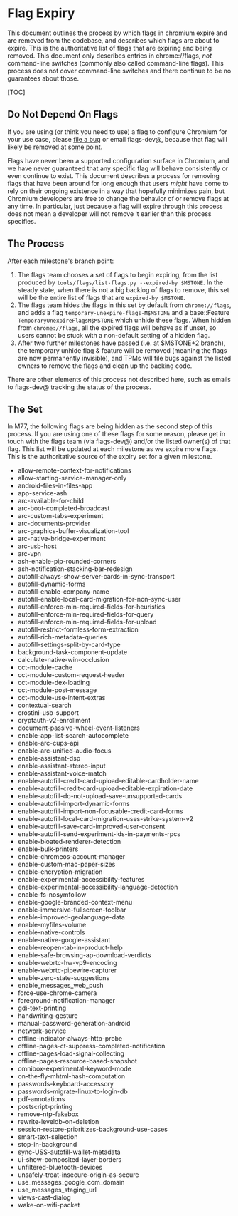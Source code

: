 # Flag Expiry

This document outlines the process by which flags in chromium expire and are
removed from the codebase, and describes which flags are about to expire. This
is the authoritative list of flags that are expiring and being removed. This
document only describes entries in chrome://flags, *not* command-line switches
(commonly also called command-line flags). This process does not cover
command-line switches and there continue to be no guarantees about those.

[TOC]

## Do Not Depend On Flags

If you are using (or think you need to use) a flag to configure Chromium for
your use case, please [file a bug] or email flags-dev@, because that flag will
likely be removed at some point.

Flags have never been a supported configuration surface in Chromium, and we have
never guaranteed that any specific flag will behave consistently or even
continue to exist. This document describes a process for removing flags that
have been around for long enough that users *might* have come to rely on their
ongoing existence in a way that hopefully minimizes pain, but Chromium
developers are free to change the behavior of or remove flags at any time. In
particular, just because a flag will expire through this process does not mean a
developer will not remove it earlier than this process specifies.

## The Process

After each milestone's branch point:

1. The flags team chooses a set of flags to begin expiring, from the list
   produced by `tools/flags/list-flags.py --expired-by $MSTONE`. In the steady
   state, when there is not a big backlog of flags to remove, this set will be
   the entire list of flags that are `expired-by $MSTONE`.
2. The flags team hides the flags in this set by default from `chrome://flags`,
   and adds a flag `temporary-unexpire-flags-M$MSTONE` and a base::Feature
   `TemporaryUnexpireFlagsM$MSTONE` which unhide these flags. When hidden from
   `chrome://flags`, all the expired flags will behave as if unset, so users
   cannot be stuck with a non-default setting of a hidden flag.
3. After two further milestones have passed (i.e. at $MSTONE+2 branch), the
   temporary unhide flag & feature will be removed (meaning the flags are now
   permanently invisible), and TPMs will file bugs against the listed owners to
   remove the flags and clean up the backing code.

There are other elements of this process not described here, such as emails to
flags-dev@ tracking the status of the process.

## The Set

In M77, the following flags are being hidden as the second step of this process.
If you are using one of these flags for some reason, please get in touch with
the flags team (via flags-dev@) and/or the listed owner(s) of that flag. This
list will be updated at each milestone as we expire more flags. This is the
authoritative source of the expiry set for a given milestone.

* allow-remote-context-for-notifications
* allow-starting-service-manager-only
* android-files-in-files-app
* app-service-ash
* arc-available-for-child
* arc-boot-completed-broadcast
* arc-custom-tabs-experiment
* arc-documents-provider
* arc-graphics-buffer-visualization-tool
* arc-native-bridge-experiment
* arc-usb-host
* arc-vpn
* ash-enable-pip-rounded-corners
* ash-notification-stacking-bar-redesign
* autofill-always-show-server-cards-in-sync-transport
* autofill-dynamic-forms
* autofill-enable-company-name
* autofill-enable-local-card-migration-for-non-sync-user
* autofill-enforce-min-required-fields-for-heuristics
* autofill-enforce-min-required-fields-for-query
* autofill-enforce-min-required-fields-for-upload
* autofill-restrict-formless-form-extraction
* autofill-rich-metadata-queries
* autofill-settings-split-by-card-type
* background-task-component-update
* calculate-native-win-occlusion
* cct-module-cache
* cct-module-custom-request-header
* cct-module-dex-loading
* cct-module-post-message
* cct-module-use-intent-extras
* contextual-search
* crostini-usb-support
* cryptauth-v2-enrollment
* document-passive-wheel-event-listeners
* enable-app-list-search-autocomplete
* enable-arc-cups-api
* enable-arc-unified-audio-focus
* enable-assistant-dsp
* enable-assistant-stereo-input
* enable-assistant-voice-match
* enable-autofill-credit-card-upload-editable-cardholder-name
* enable-autofill-credit-card-upload-editable-expiration-date
* enable-autofill-do-not-upload-save-unsupported-cards
* enable-autofill-import-dynamic-forms
* enable-autofill-import-non-focusable-credit-card-forms
* enable-autofill-local-card-migration-uses-strike-system-v2
* enable-autofill-save-card-improved-user-consent
* enable-autofill-send-experiment-ids-in-payments-rpcs
* enable-bloated-renderer-detection
* enable-bulk-printers
* enable-chromeos-account-manager
* enable-custom-mac-paper-sizes
* enable-encryption-migration
* enable-experimental-accessibility-features
* enable-experimental-accessibility-language-detection
* enable-fs-nosymfollow
* enable-google-branded-context-menu
* enable-immersive-fullscreen-toolbar
* enable-improved-geolanguage-data
* enable-myfiles-volume
* enable-native-controls
* enable-native-google-assistant
* enable-reopen-tab-in-product-help
* enable-safe-browsing-ap-download-verdicts
* enable-webrtc-hw-vp9-encoding
* enable-webrtc-pipewire-capturer
* enable-zero-state-suggestions
* enable_messages_web_push
* force-use-chrome-camera
* foreground-notification-manager
* gdi-text-printing
* handwriting-gesture
* manual-password-generation-android
* network-service
* offline-indicator-always-http-probe
* offline-pages-ct-suppress-completed-notification
* offline-pages-load-signal-collecting
* offline-pages-resource-based-snapshot
* omnibox-experimental-keyword-mode
* on-the-fly-mhtml-hash-computation
* passwords-keyboard-accessory
* passwords-migrate-linux-to-login-db
* pdf-annotations
* postscript-printing
* remove-ntp-fakebox
* rewrite-leveldb-on-deletion
* session-restore-prioritizes-background-use-cases
* smart-text-selection
* stop-in-background
* sync-USS-autofill-wallet-metadata
* ui-show-composited-layer-borders
* unfiltered-bluetooth-devices
* unsafely-treat-insecure-origin-as-secure
* use_messages_google_com_domain
* use_messages_staging_url
* views-cast-dialog
* wake-on-wifi-packet

[file a bug]: https://new.crbug.com
